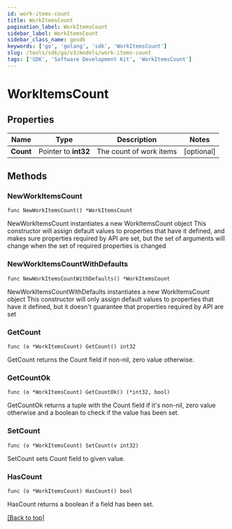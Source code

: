 ```yaml
---
id: work-items-count
title: WorkItemsCount
pagination_label: WorkItemsCount
sidebar_label: WorkItemsCount
sidebar_class_name: gosdk
keywords: ['go', 'golang', 'sdk', 'WorkItemsCount'] 
slug: /tools/sdk/go/v3/models/work-items-count
tags: ['SDK', 'Software Development Kit', 'WorkItemsCount']
---
```


# WorkItemsCount

## Properties

Name | Type | Description | Notes
------------ | ------------- | ------------- | -------------
**Count** | Pointer to **int32** | The count of work items | [optional] 

## Methods

### NewWorkItemsCount

`func NewWorkItemsCount() *WorkItemsCount`

NewWorkItemsCount instantiates a new WorkItemsCount object
This constructor will assign default values to properties that have it defined,
and makes sure properties required by API are set, but the set of arguments
will change when the set of required properties is changed

### NewWorkItemsCountWithDefaults

`func NewWorkItemsCountWithDefaults() *WorkItemsCount`

NewWorkItemsCountWithDefaults instantiates a new WorkItemsCount object
This constructor will only assign default values to properties that have it defined,
but it doesn't guarantee that properties required by API are set

### GetCount

`func (o *WorkItemsCount) GetCount() int32`

GetCount returns the Count field if non-nil, zero value otherwise.

### GetCountOk

`func (o *WorkItemsCount) GetCountOk() (*int32, bool)`

GetCountOk returns a tuple with the Count field if it's non-nil, zero value otherwise
and a boolean to check if the value has been set.

### SetCount

`func (o *WorkItemsCount) SetCount(v int32)`

SetCount sets Count field to given value.

### HasCount

`func (o *WorkItemsCount) HasCount() bool`

HasCount returns a boolean if a field has been set.


[[Back to top]](#) 


